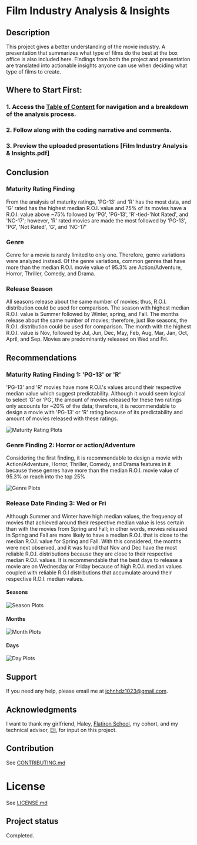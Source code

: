 # Film Industry Analysis & Insights

## Description 
This project gives a better understanding of the movie industry. A presentation that summarizes what type of films do the best at the box office is also included here. Findings from both the project and presentation are translated into actionable insights anyone can use when deciding what type of films to create.


## Where to Start First:

### 1. Access the [Table of Content](https://github.com/JohnPaulHernandezAlcala/Movie_Analysis/blob/master/Table%20of%20Content.ipynb) for navigation and a breakdown of the analysis process.
### 2. Follow along with the coding narrative and comments.
### 3. Preview the uploaded presentations [Film Industry Analysis & Insights.pdf]

## Conclusion
### Maturity Rating Finding
From the analysis of maturity ratings,  'PG-13' and 'R' has the most data, and 'G' rated has the highest median R.O.I. value and 75% of its movies have a R.O.I. value above ~75% followed by 'PG', 'PG-13', 'R'-tied-'Not Rated', and 'NC-17'; however, 'R' rated movies are made the most followed by 'PG-13', 'PG', 'Not Rated', 'G', and 'NC-17'

### Genre
Genre for a movie is rarely limited to only one. Therefore, genre variations were analyzed instead. Of the genre variations, common genres that have more than the median R.O.I. movie value of 95.3% are Action/Adventure, Horror, Thriller, Comedy, and Drama.

### Release Season
All seasons release about the same number of movies; thus, R.O.I. distribution could be used for comparison. The season with highest median R.O.I. value is Summer followed by Winter, spring, and Fall. The months release about the same number of movies; therefore, just like seasons, the R.O.I. distribution could be used for comparison. The month with the highest R.O.I. value is Nov, followed by Jul, Jun, Dec, May, Feb, Aug, Mar, Jan, Oct, April, and Sep. Movies are predominantly released on Wed and Fri.

## Recommendations
### Maturity Rating Finding 1: 'PG-13' or 'R' 
 'PG-13' and 'R' movies have more R.O.I.'s values around their respective median value which suggest predictability. Although it would seem logical to select ‘G’ or ‘PG’, the amount of movies released for these two ratings only accounts for ~20% of the data; therefore, it is recommendable to design a movie with 'PG-13' or 'R' rating because of its predictability and amount of movies released with these ratings.


![Maturity Rating Plots](https://github.com/JohnPaulHernandezAlcala/Movie_Analysis/blob/master/MaturityRatings.png?raw=true)

### Genre Finding 2:  Horror or action/Adventure 
Considering the first finding, it is recommendable to design a movie with Action/Adventure, Horror, Thriller, Comedy, and Drama features in it because these genres have more than the median R.O.I. movie value of 95.3% or reach into the top 25%

![Genre Plots](https://github.com/JohnPaulHernandezAlcala/Movie_Analysis/blob/master/Genres.png?raw=true)

### Release Date Finding 3: Wed or Fri
Although Summer and Winter have high median values, the frequency of movies that achieved around their respective median value is less certain than with the movies from Spring and Fall; in other words, movies released in Spring and Fall are more likely to have a median R.O.I. that is close to the median R.O.I. value for Spring and Fall.
With this considered, the months were next observed, and it was found that Nov and Dec have the most reliable R.O.I. distributions because they are close to their respective median R.O.I. values. It is recommendable that the best days to release a movie are on Wednesday or Friday because of high R.O.I. median values coupled with reliable R.O.I distributions that accumulate around their respective R.O.I. median values.

#### Seasons
![Season Plots](https://github.com/JohnPaulHernandezAlcala/Movie_Analysis/blob/master/ReleaseSeasons.png?raw=true)


#### Months
![Month Plots](https://github.com/JohnPaulHernandezAlcala/Movie_Analysis/blob/master/ReleaseMonths.png?raw=true)


#### Days
![Day Plots](https://github.com/JohnPaulHernandezAlcala/Movie_Analysis/blob/master/ReleaseDay.png?raw=true)

## Support
If you need any help, please email me at johnhdz1023@gmail.com.

## Acknowledgments
I want to thank my girlfriend, Haley, [Flatiron School](https://flatironschool.com/), my cohort, and my technical advisor, [Eli](http://linkedin.com/in/jacob-eli-thomas-4377037), for input on this project.

## Contribution
See [CONTRIBUTING.md](https://github.com/JohnPaulHernandezAlcala/Movie_Analysis/blob/master/CONTRIBUTING.md)

# License
See [LICENSE.md](https://github.com/JohnPaulHernandezAlcala/Movie_Analysis/blob/master/LICENSE.md)

## Project status
Completed.
